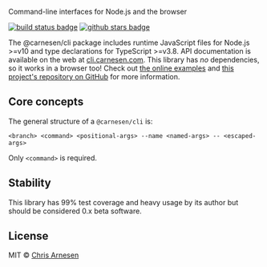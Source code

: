 Command-line interfaces for Node.js and the browser

[![build status badge](https://github.com/carnesen/cli/workflows/test/badge.svg)](https://github.com/carnesen/cli/actions?query=workflow%3Atest+branch%3Amaster) [![github stars badge](https://img.shields.io/github/stars/carnesen/cli)](https://github.com/carnesen/cli)

The @carnesen/cli package includes runtime JavaScript files for Node.js >=v10 and type declarations for TypeScript >=v3.8. API documentation is available on the web at [cli.carnesen.com](https://cli.carnesen.com/). This library has _no_ dependencies, so it works in a browser too! Check out [the online examples](https://cli.carnesen.com/examples/index.html) and [this project's repository on GitHub](https://github.com/carnesen/cli) for more information.

## Core concepts
The general structure of a `@carnesen/cli` is:
```
<branch> <command> <positional-args> --name <named-args> -- <escaped-args>
```
Only `<command>` is required.

## Stability
This library has 99% test coverage and heavy usage by its author but should be considered 0.x beta software.

## License
MIT © [Chris Arnesen](https://www.carnesen.com)
